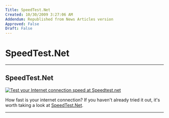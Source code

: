 ```yaml
---
Title: SpeedTest.Net
Created: 10/30/2009 3:27:06 AM
Addendum: Republished from News Articles version
Approved: False
Draft: False
---
```

# SpeedTest.Net

---

## SpeedTest.Net

[![Test your Internet connection speed at Speedtest.net](http://www.speedtest.net/images/link120x60.gif)](http://www.speedtest.net/index.php?link=1)


How fast is your internet connection? If you haven't already tried it out, it's worth taking a look at [SpeedTest.Net](http://www.speedtest.net/index.php).





---

